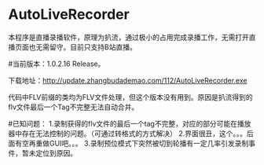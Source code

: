 # AutoLiveRecorder
本程序是直播录播软件，原理为扒流，通过极小的占用完成录播工作，无需打开直播页面也无需留守。目前只支持B站直播。

#当前版本：1.0.2.16 Release。

下载地址：http://update.zhangbudademao.com/112/AutoLiveRecorder.exe

代码中FLV前缀的类均为FLV文件处理，但这个版本没有用到。原因是扒流得到的flv文件最后一个Tag不完整无法自动合并。

#已知问题：
1.录制获得的flv文件的最后一个tag不完整，对应的部分可能在播放器中存在无法控制的问题。（可通过转格式的方式解决）
2.界面很丑，这个。。。后面有空再重做GUI吧。。。
3.录制预位模式下突然被切到轮播有一定几率引发录制事件，暂未定位到原因。
